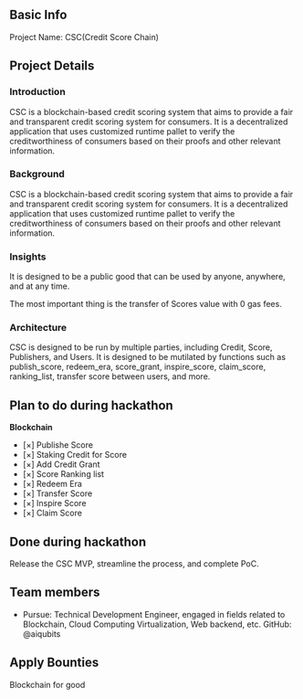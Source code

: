 ## Basic Info

Project Name: CSC(Credit Score Chain)

## Project Details

### Introduction
CSC is a blockchain-based credit scoring system that aims to provide a fair and transparent credit scoring system for consumers. It is a decentralized application that uses customized runtime pallet to verify the creditworthiness of consumers based on their proofs and other relevant information.

### Background
CSC is a blockchain-based credit scoring system that aims to provide a fair and transparent credit scoring system for consumers. It is a decentralized application that uses customized runtime pallet to verify the creditworthiness of consumers based on their proofs and other relevant information.

### Insights
It is designed to be a public good that can be used by anyone, anywhere, and at any time.

The most important thing is the transfer of Scores value with 0 gas fees.

### Architecture
CSC is designed to be run by multiple parties, including Credit, Score, Publishers, and Users. It is designed to be mutilated by functions such as publish_score, redeem_era, score_grant, inspire_score, claim_score, ranking_list, transfer score between users, and more.


## Plan to do during hackathon

**Blockchain**
- [×] Publishe Score
- [×] Staking Credit for Score
- [×] Add Credit Grant
- [×] Score Ranking list
- [×] Redeem Era
- [×] Transfer Score
- [×] Inspire Score
- [×] Claim Score


## Done during hackathon

Release the CSC MVP, streamline the process, and complete PoC.

## Team members

- Pursue: Technical Development Engineer, engaged in fields related to Blockchain, Cloud Computing Virtualization, Web backend, etc. GitHub: @aiqubits

## Apply Bounties

Blockchain for good
